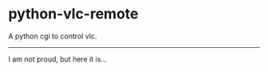 python-vlc-remote
=================

A python cgi to control vlc.

----

I am not proud, but here it is...

